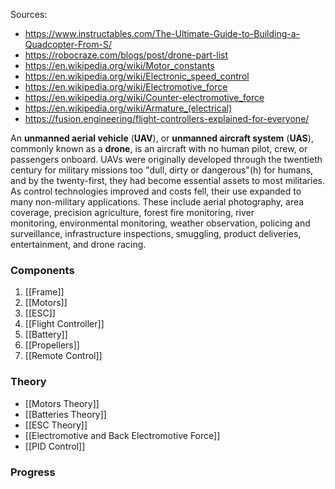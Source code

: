 Sources:
- https://www.instructables.com/The-Ultimate-Guide-to-Building-a-Quadcopter-From-S/
- https://robocraze.com/blogs/post/drone-part-list
- https://en.wikipedia.org/wiki/Motor_constants
- https://en.wikipedia.org/wiki/Electronic_speed_control
- https://en.wikipedia.org/wiki/Electromotive_force
- https://en.wikipedia.org/wiki/Counter-electromotive_force
- https://en.wikipedia.org/wiki/Armature_(electrical)
- https://fusion.engineering/flight-controllers-explained-for-everyone/

An **unmanned aerial vehicle** (**UAV**), or **unmanned aircraft system** (**UAS**), commonly known as a **drone**, is an aircraft with no human pilot, crew, or passengers onboard. UAVs were originally developed through the twentieth century for military missions too "dull, dirty or dangerous"(h) for humans, and by the twenty-first, they had become essential assets to most militaries. As control technologies improved and costs fell, their use expanded to many non-military applications. These include aerial photography, area coverage, precision agriculture, forest fire monitoring, river monitoring, environmental monitoring, weather observation, policing and surveillance, infrastructure inspections, smuggling, product deliveries, entertainment, and drone racing.

### Components
1) [[Frame]]
2) [[Motors]]
3) [[ESC]]
4) [[Flight Controller]]
5) [[Battery]]
6) [[Propellers]]
7) [[Remote Control]]
### Theory
- [[Motors Theory]]
- [[Batteries Theory]] 
- [[ESC Theory]] 
- [[Electromotive and Back Electromotive Force]] 
- [[PID Control]] 
### Progress